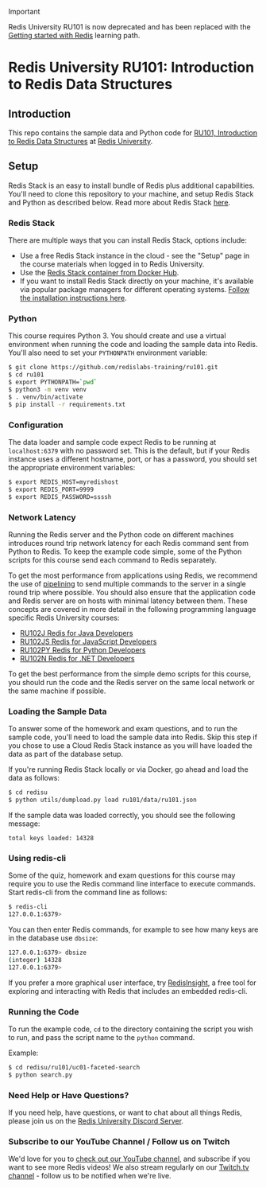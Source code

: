 >[!IMPORTANT]
>Redis University RU101 is now deprecated and has been replaced with the [Getting started with Redis](https://university.redis.io/learningpath/14q8m6gilfwltm) learning path.

# Redis University RU101: Introduction to Redis Data Structures

## Introduction

This repo contains the sample data and Python code for [RU101, Introduction to Redis Data Structures](https://university.redis.com/courses/ru101/) at [Redis University](https://university.redis.com/).

## Setup

Redis Stack is an easy to install bundle of Redis plus additional capabilities.  You'll need to clone this repository to your machine, and setup Redis Stack and Python as described below. Read more about Redis Stack [here](https://redis.io/docs/stack/get-started/).

### Redis Stack

There are multiple ways that you can install Redis Stack, options include:

* Use a free Redis Stack instance in the cloud - see the "Setup" page in the course materials when logged in to Redis University.
* Use the [Redis Stack container from Docker Hub](https://hub.docker.com/r/redis/redis-stack).
* If you want to install Redis Stack directly on your machine, it's available via popular package managers for different operating systems.  [Follow the installation instructions here](https://redis.io/docs/stack/get-started/install/).

### Python

This course requires Python 3.  You should create and use a virtual environment when running the code and loading the sample data into Redis.  You'll also need to set your `PYTHONPATH` environment variable:

```bash
$ git clone https://github.com/redislabs-training/ru101.git
$ cd ru101
$ export PYTHONPATH=`pwd`
$ python3 -m venv venv
$ . venv/bin/activate
$ pip install -r requirements.txt
```

### Configuration

The data loader and sample code expect Redis to be running at `localhost:6379` with no password set.  This is the default, but if your Redis instance uses a different hostname, port, or has a password, you should set the appropriate environment variables:

```bash
$ export REDIS_HOST=myredishost
$ export REDIS_PORT=9999
$ export REDIS_PASSWORD=ssssh
```

### Network Latency

Running the Redis server and the Python code on different machines introduces round trip network latency for each Redis command sent from Python to Redis. To keep the example code simple, some of the Python scripts for this course send each command to Redis separately. 

To get the most performance from applications using Redis, we recommend the use of [pipelining](https://redis.io/topics/pipelining) to send multiple commands to the server in a single round trip where possible. You should also ensure that the application code and Redis server are on hosts with minimal latency between them. These concepts are covered in more detail in the following programming language specific Redis University courses:

* [RU102J Redis for Java Developers](https://university.redis.com/courses/ru102j/)
* [RU102JS Redis for JavaScript Developers](https://university.redis.com/courses/ru102js/)
* [RU102PY Redis for Python Developers](https://university.redis.com/courses/ru102py/)
* [RU102N Redis for .NET Developers](https://university.redis.com/courses/ru102n/)

To get the best performance from the simple demo scripts for this course, you should run the code and the Redis server on the same local network or the same machine if possible.

### Loading the Sample Data

To answer some of the homework and exam questions, and to run the sample code, you'll need to load the sample data into Redis.  Skip this step if you chose to use a Cloud Redis Stack instance as you will have loaded the data as part of the database setup.

If you're running Redis Stack locally or via Docker, go ahead and load the data as follows:

```bash
$ cd redisu
$ python utils/dumpload.py load ru101/data/ru101.json
```

If the sample data was loaded correctly, you should see the following message:

```
total keys loaded: 14328
```

### Using redis-cli

Some of the quiz, homework and exam questions for this course may require you to use the Redis command line interface to execute commands.  Start redis-cli from the command line as follows:

```bash
$ redis-cli
127.0.0.1:6379>
```

You can then enter Redis commands, for example to see how many keys are in the database use `dbsize`:

```bash
127.0.0.1:6379> dbsize
(integer) 14328
127.0.0.1:6379>
```

If you prefer a more graphical user interface, try [RedisInsight](https://redis.com/redis-enterprise/redis-insight/), a free tool for exploring and interacting with Redis that includes an embedded redis-cli.

### Running the Code

To run the example code, `cd` to the directory containing the script you wish to run, and pass the script name to the `python` command.

Example:

```bash
$ cd redisu/ru101/uc01-faceted-search
$ python search.py
```

### Need Help or Have Questions?

If you need help, have questions, or want to chat about all things Redis, please join us on the [Redis University Discord Server](https://discord.gg/PxxqQg5).

### Subscribe to our YouTube Channel / Follow us on Twitch

We'd love for you to [check out our YouTube channel](https://youtube.com/redisinc), and subscribe if you want to see more Redis videos!  We also stream regularly on our [Twitch.tv channel](https://www.twitch.tv/redisinc) - follow us to be notified when we're live.
